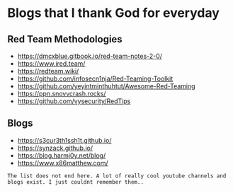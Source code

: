 # Blogs that I thank God for everyday

## Red Team Methodologies
- https://dmcxblue.gitbook.io/red-team-notes-2-0/
- https://www.ired.team/
- https://redteam.wiki/
- https://github.com/infosecn1nja/Red-Teaming-Toolkit
- https://github.com/yeyintminthuhtut/Awesome-Red-Teaming
- https://ppn.snovvcrash.rocks/
- https://github.com/vysecurity/RedTips

## Blogs
- https://s3cur3th1ssh1t.github.io/
- https://synzack.github.io/
- https://blog.harmj0y.net/blog/
- https://www.x86matthew.com/

```
The list does not end here. A lot of really cool youtube channels and blogs exist. I just couldnt remember them..
```
